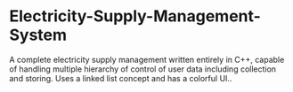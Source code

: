 # Electricity-Supply-Management-System
A complete electricity supply management written entirely in C++, capable of handling multiple hierarchy of control of user data including collection and storing. Uses a linked list concept and has a colorful UI..
